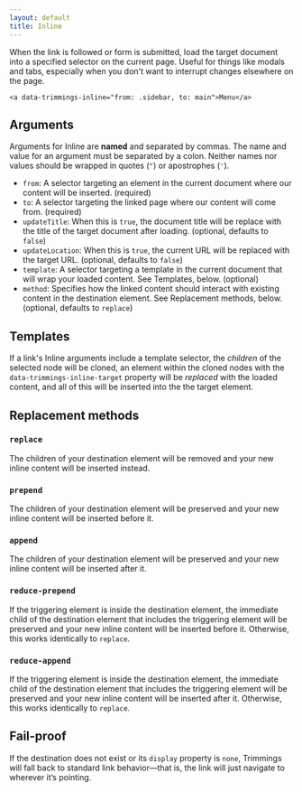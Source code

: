 ```yaml
---
layout: default
title: Inline
---
```

When the link is followed or form is submitted, load the target document into a specified selector on the current page. Useful for things like modals and tabs, especially when you don't want to interrupt changes elsewhere on the page.

    <a data-trimmings-inline="from: .sidebar, to: main">Menu</a>

## Arguments

Arguments for Inline are **named** and separated by commas. The name and value for an argument must be separated by a colon. Neither names nor values should be wrapped in quotes (`"`) or apostrophes (`'`).

- `from`: A selector targeting an element in the current document where our content will be inserted. (required)
- `to`: A selector targeting the linked page where our content will come from. (required)
- `updateTitle`: When this is `true`, the document title will be replace with the title of the target document after loading. (optional, defaults to `false`)
- `updateLocation`: When this is `true`, the current URL will be replaced with the target URL. (optional, defaults to `false`)
- `template`: A selector targeting a template in the current document that will wrap your loaded content. See Templates, below. (optional)
- `method`: Specifies how the linked content should interact with existing content in the destination element. See Replacement methods, below. (optional, defaults to `replace`)

## Templates

If a link's Inline arguments include a template selector, the _children_ of the selected node will be cloned, an element within the cloned nodes with the `data-trimmings-inline-target` property will be _replaced_ with the loaded content, and all of this will be inserted into the the target element.

## Replacement methods

### `replace`

The children of your destination element will be removed and your new inline content will be inserted instead.

### `prepend`

The children of your destination element will be preserved and your new inline content will be inserted before it.

### `append`

The children of your destination element will be preserved and your new inline content will be inserted after it.

### `reduce-prepend`

If the triggering element is inside the destination element, the immediate child of the destination element that includes
the triggering element will be preserved and your new inline content will be inserted before it. Otherwise, this works identically to `replace`.

### `reduce-append`

If the triggering element is inside the destination element, the immediate child of the destination element that includes
the triggering element will be preserved and your new inline content will be inserted after it. Otherwise, this works identically to `replace`.

## Fail-proof

If the destination does not exist or its `display` property is `none`, Trimmings will fall back to standard link behavior—that is, the link will just navigate to wherever it’s pointing.
